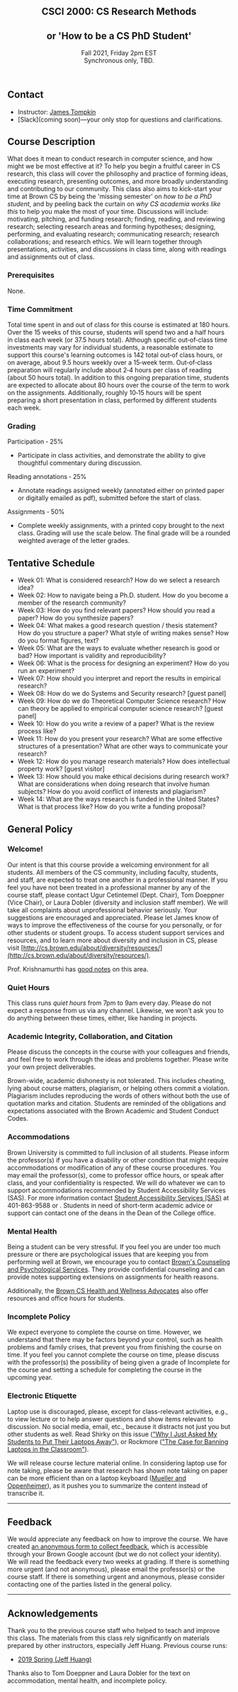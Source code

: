 <section id="home-section">

<header>

# CSCI 2000: CS Research Methods
# or 'How to be a CS PhD Student'

<span class="h2">Fall 2021, Friday 2pm EST<br/>Synchronous only, TBD.</span>

</header>

<!-- 
<div class="center-contents">
    <img
        class="teaserimage"
        alt="Computer Vision, art by HarperCollins / Clare Skeats / James Tompkin"
        src="CSCI1430_EyeRobot_Credited_Red.png">
</div>
-->

</section>

<section id="contact-section">

## Contact

- Instructor: [James Tompkin](https://jamestompkin.com/)
- [Slack](coming soon)—your only stop for questions and clarifications.

</section>

<section id="course-section">

## Course Description

What does it mean to conduct research in computer science, and how might we be most effective at it?
To help you begin a fruitful career in CS research, this class will cover the philosophy and practice of forming ideas, executing research, presenting outcomes, and more broadly understanding and contributing to our community. 
This class also aims to kick-start your time at Brown CS by being the 'missing semester' on _how to be a PhD student_, and by peeling back the curtain on _why CS academia works like this_ to help you make the most of your time. 
Discussions will include: 
motivating, pitching, and funding research; 
finding, reading, and reviewing research; 
selecting research areas and forming hypotheses; 
designing, performing, and evaluating research; 
communicating research;
research collaborations; and 
research ethics.
We will learn together through presentations, activities, and discussions in class time, along with readings and assignments out of class.


<!--
### Learning Objectives

Upon completion of this course, students will:

1.  xx
2.  xx
3.  xx
4.  xx
5.  xx
6.  xx
7.  xx
-->

### Prerequisites

None.

### Time Commitment

Total time spent in and out of class for this course is estimated at 180 hours. Over the 15 weeks of this course, students will spend two and a half hours in class each week (or 37.5 hours total). Although specific out‐of‐class time investments may vary for individual students, a reasonable estimate to support this course's learning outcomes is 142 total out‐of class hours, or on average, about 9.5 hours weekly over a 15‐week term. Out‐of‐class preparation will regularly include about 2‐4 hours per class of reading (about 50 hours total). In addition to this ongoing preparation time, students are expected to allocate about 80 hours over the course of the term to work on the assignments. Additionally, roughly 10‐15 hours will be spent preparing a short presentation in class, performed by different students each week.

<!--
<table class="table table-striped table-hover">
<caption>Table of estimated time commitments for CSCI 1430.</caption>
<tbody>
    <tr>
        <th>Task</th>
        <th>Hours</th>
    </tr>
    <tr>
        <td>In class</td>
        <td>40</td>
    </tr>
    <tr>
        <td>Projects:</td>
        <td>20 ×6</td>
    </tr>
    <tr>
        <td>Office Hours/Piazza:</td>
        <td>20</td>
    </tr>
    <tr class="totalrow">
        <td>Total:</td>
        <td>180</td>
    </tr>
</tbody>
</table>
-->

<!-- 
### Reading References

There is no requirement to buy a textbook. The goal of the course is to be self contained, but sections from three textbooks will be suggested for more formalization and information. Two of these books are available free online, with the third available online through Brown's library.

1.  [Concise Computer Vision](https://search.library.brown.edu/catalog/b7269614) by [Reinhard Klette](https://ccv.wordpress.fos.auckland.ac.nz/the-author/)
2.  [Computer Vision: Algorithms and Applications](http://szeliski.org/Book/) by [Richard Szeliski](http://szeliski.org/RichardSzeliski.htm).
3.  [Deep Learning](http://www.deeplearningbook.org/), by Goodfellow, Bengio, and Courville.

Further reading material:

- GitHub
    - [GitHub Guide](resources/github_guide), a guide about Git, GitHub, GitHub Desktop, and GitHub Classroom
    - Git Overview: [Git Lecture 1](https://cs.brown.edu/courses/csci0060/assets/slides/slides12.pdf), [Git Lecture 2](https://cs.brown.edu/courses/csci0060/assets/slides/slides13.pdf). These are lecture slides on git from the class CSCI 0060 Practical System Skills; read for a comprehensive overview on what git is!
- Python Numpy
    - [Python Programmer—Numpy in 5 minutes [YouTube]](https://www.youtube.com/watch?v=xECXZ3tyONo)
    - [UCSB Numpy Tutorial](https://engineering.ucsb.edu/~shell/che210d/numpy.pdf)
    - [Numpy Tutorial: A Simple Example-based Guide](https://stackabuse.com/numpy-tutorial-a-simple-example-based-guide/)
- General terminology:
    - [Dictionary of Computer Vision and Image Processing](https://search.library.brown.edu/catalog/b7121510), by Fisher et al. If you find a word or concept that you do not understand, then please consider looking here. Note: Full text is available in 'Online Resources' section.
- Linear Algebra:
    - [Immersive Linear Algebra](http://immersivemath.com/ila/index.html), by J. Ström, K. Åström, and T. Akenine-Möller. _Interactive visualizations!_
    - 3 Blue 1 Brown—[http://www.3blue1brown.com/](http://www.3blue1brown.com/) | Geometric interpretation—[Linear Algebra playlist](https://www.youtube.com/playlist?list=PLZHQObOWTQDPD3MizzM2xVFitgF8hE_ab)
    - Stanford CS229 review—[http://cs229.stanford.edu/section/cs229-linalg.pdf](http://cs229.stanford.edu/section/cs229-linalg.pdf)
- Probability:
    - Seeing Theory—[http://students.brown.edu/seeing-theory/](http://students.brown.edu/seeing-theory/)
    - Magnusson—Bayesian Inference—[http://rpsychologist.com/d3/bayes/](http://rpsychologist.com/d3/bayes/)
- Image processing:
    - Powell—Kernels—[http://setosa.io/ev/image-kernels/](http://setosa.io/ev/image-kernels/)
- Neural Networks and Machine Learning:
    - Michael Nielson—[http://neuralnetworksanddeeplearning.com/](http://neuralnetworksanddeeplearning.com/)
    - Chris Olah—[http://colah.github.io/](http://colah.github.io/)
    - Distill—[http://distill.pub/](http://distill.pub/)
    - Wei—practical advice—[http://lamda.nju.edu.cn/weixs/project/CNNTricks/CNNTricks.html](http://lamda.nju.edu.cn/weixs/project/CNNTricks/CNNTricks.html)
- Multi-view Geometry:
    - Hartley and Zisserman—[Multiple View Geometry in Computer Vision](http://www.robots.ox.ac.uk/~vgg/hzbook) or [online @ Brown Library](https://search.library.brown.edu/catalog/b7188936)
-->

</section>

<section id="projects-section">

### Grading

Participation ‐ 25%
- Participate in class activities, and demonstrate the ability to give thoughtful commentary during discussion.

Reading annotations ‐ 25%
- Annotate readings assigned weekly (annotated either on printed paper or digitally emailed as pdf), submitted before the start of class.

Assignments ‐ 50%
- Complete weekly assignments, with a printed copy brought to the next class. Grading will use the scale below. The final grade will be a rounded weighted average of the letter grades.

<!--
RUBRIC
- A ‐ performing at the level of a productive Ph.D. student
- B ‐ performing somewhat below expectations for a Ph.D. student in one or two areas
- C ‐ not performing at the level of a Ph.D. student, please talk to the instructor if receiving a C grade
- NC ‐ did not do the necessary work to complete the course
-->

</section>

<section id="schedule-section">

## Tentative Schedule

<!--
<iframe
    title="Course schedule spreadsheet"
    width="100%"
    height="800px"
    loading="lazy"
    src="https://docs.google.com/spreadsheets/d/e/2PACX-1vQsLBRpONqQDYvJICRb1Sw3lPgPbV13xAJ5F7YtZJUVkNCxgsrLuv8y5lED_8ajvnKcTBpDIfh0VU1-/pubhtml?gid=2093386364&amp;single=true&amp;widget=true&amp;headers=false">
</iframe>
-->

- Week 01: What is considered research? How do we select a research idea?
- Week 02: How to navigate being a Ph.D. student. How do you become a member of the research community?
- Week 03: How do you find relevant papers? How should you read a paper? How do you synthesize papers?
- Week 04: What makes a good research question / thesis statement? How do you structure a paper? What style of writing makes sense? How do you format figures, text?
- Week 05: What are the ways to evaluate whether research is good or bad? How important is validity and reproducibility?
- Week 06: What is the process for designing an experiment? How do you run an experiment?
- Week 07: How should you interpret and report the results in empirical research?
- Week 08: How do we do Systems and Security research? [guest panel]
- Week 09: How do we do Theoretical Computer Science research? How can theory be applied to empirical computer science research? [guest panel]
- Week 10: How do you write a review of a paper? What is the review process like?
- Week 11: How do you present your research? What are some effective structures of a presentation? What are other ways to communicate your research?
- Week 12: How do you manage research materials? How does intellectual property work? [guest visitor]
- Week 13: How should you make ethical decisions during research work? What are considerations when doing research that involve human subjects? How do you avoid conflict of interests and plagiarism?
- Week 14: What are the ways research is funded in the United States? What is that process like? How do you write a funding proposal?

</section>

<section id="policy-section">

## General Policy

### Welcome!

Our intent is that this course provide a welcoming environment for all students. All members of the CS community, including faculty, students, and staff, are expected to treat one another in a professional manner. If you feel you have not been treated in a professional manner by any of the course staff, please contact Ugur Cetintemel (Dept. Chair), Tom Doeppner (Vice Chair), or Laura Dobler (diversity and inclusion staff member). We will take all complaints about unprofessional behavior seriously. Your suggestions are encouraged and appreciated. Please let James know of ways to improve the effectiveness of the course for you personally, or for other students or student groups. To access student support services and resources, and to learn more about diversity and inclusion in CS, please visit [http://cs.brown.edu/about/diversity/resources/](http://cs.brown.edu/about/diversity/resources/).

Prof. Krishnamurthi has [good notes](http://cs.brown.edu/courses/cs019/2016/professionalism.html) on this area.

### Quiet Hours

This class runs _quiet hours_ from 7pm to 9am every day. Please do not expect a response from us via any channel. Likewise, we won't ask you to do anything between these times, either, like handing in projects.

### Academic Integrity, Collaboration, and Citation

Please discuss the concepts in the course with your colleagues and friends, and feel free to work through the ideas and problems together. Please write your own project deliverables.

Brown-wide, academic dishonesty is not tolerated. This includes cheating, lying about course matters, plagiarism, or helping others commit a violation. Plagiarism includes reproducing the words of others without both the use of quotation marks and citation. Students are reminded of the obligations and expectations associated with the Brown Academic and Student Conduct Codes.

### Accommodations

Brown University is committed to full inclusion of all students. Please inform the professor(s) if you have a disability or other condition that might require accommodations or modification of any of these course procedures. You may email the professor(s), come to professor office hours, or speak after class, and your confidentiality is respected. We will do whatever we can to support accommodations recommended by Student Accessibility Services (SAS). For more information contact [Student Accessibility Services (SAS)](https://www.brown.edu/campus-life/support/accessibility-services/) at 401-863-9588 or <a href="#" class="cryptedmail"
    title="Email to contact SAS, click to send email"
    data-name="SEAS"
    data-domain="brown"
    data-tld="edu"
    onclick="window.location.href = 'mailto:' + this.dataset.name + '@' + this.dataset.domain + '.' + this.dataset.tld; return false;"></a>. 
Students in need of short-term academic advice or support can contact one of the deans in the Dean of the College office.

### Mental Health

Being a student can be very stressful. If you feel you are under too much pressure or there are psychological issues that are keeping you from performing well at Brown, we encourage you to contact [Brown's Counseling and Psychological Services](https://www.brown.edu/campus-life/support/counseling-and-psychological-services/). They provide confidential counseling and can provide notes supporting extensions on assignments for health reasons.

Additionally, the [Brown CS Health and Wellness Advocates](https://browncs-health-and-wellness.github.io) also offer resources and office hours for students.

### Incomplete Policy

We expect everyone to complete the course on time. However, we understand that there may be factors beyond your control, such as health problems and family crises, that prevent you from finishing the course on time. If you feel you cannot complete the course on time, please discuss with the professor(s) the possibility of being given a grade of Incomplete for the course and setting a schedule for completing the course in the upcoming year.

### Electronic Etiquette

Laptop use is discouraged, please, except for class-relevant activities, e.g., to view lecture or to help answer questions and show items relevant to discussion. No social media, email, etc., because it distracts not just you but other students as well. Read Shirky on this issue (["Why I Just Asked My Students to Put Their Laptops Away"](https://medium.com/@cshirky/why-i-just-asked-my-students-to-put-their-laptops-away-7f5f7c50f368)), or Rockmore (["The Case for Banning Laptops in the Classroom"](http://www.newyorker.com/tech/elements/the-case-for-banning-laptops-in-the-classroom)).

We will release course lecture material online. In considering laptop use for note taking, please be aware that research has shown note taking on paper can be more efficient than on a laptop keyboard ([Mueller and Oppenheimer](http://journals.sagepub.com/doi/abs/10.1177/0956797614524581)), as it pushes you to summarize the content instead of transcribe it.

</section>

<hr />

<section id="feedback-section">

## Feedback

We would appreciate any feedback on how to improve the course. We have created [an anonymous form to collect feedback](https://docs.google.com/forms/d/e/1FAIpQLScw3iKW4ggkWhjqv6EnibBZyGDT7af-6RixKxN9EZejs-RWaw/viewform), which is accessible through your Brown Google account (but we do not collect your identity). We will read the feedback every two weeks at grading. If there is something more urgent (and not anonymous), please email the professor(s) or the course staff. If there is something urgent and anonymous, please consider contacting one of the parties listed in the general policy.

</section>

<hr />

<section id="acknowledgements-section">

## Acknowledgements

Thank you to the previous course staff who helped to teach and improve this class.  The materials from this class rely significantly on materials prepared by other instructors, especially Jeff Huang.
Previous course runs:

- [2019 Spring (Jeff Huang)](http://cs.brown.edu/courses/info/csci2000/)


Thanks also to Tom Doeppner and Laura Dobler for the text on accommodation, mental health, and incomplete policy.

</section>

